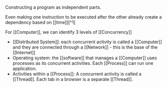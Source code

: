 Constructing a program as independent parts.

Even making one instruction to be executed after the other already create a dependency based on [[time]][^1]

For [[Computer]], we can identify 3 levels of [[Concurrency]]

- [[Distributed System]]: each concurrent activity is called a [[Computer]] and they are connected through a [[Network]] - this is the base of the [[Internet]]
- Operating system: the [[software]] that manages a [[Computer]] uses processes as its concurrent activities. Each [[Process]] can run one application.
- Activities within a [[Process]]: A concurrent activity is called a [[Thread]]. Each tab in a browser is a separate [[Thread]].